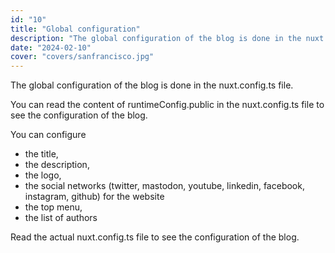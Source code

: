 ```yaml
---
id: "10"
title: "Global configuration"
description: "The global configuration of the blog is done in the nuxt.config.ts file."
date: "2024-02-10"
cover: "covers/sanfrancisco.jpg"
---
```


The global configuration of the blog is done in the nuxt.config.ts file.

You can read the content of runtimeConfig.public in the nuxt.config.ts file to see the configuration of the blog.

You can configure 
* the title, 
* the description, 
* the logo, 
* the social networks (twitter, mastodon, youtube, linkedin, facebook, instagram, github) for the website
* the top menu, 
* the list of authors

Read the actual nuxt.config.ts file to see the configuration of the blog.
